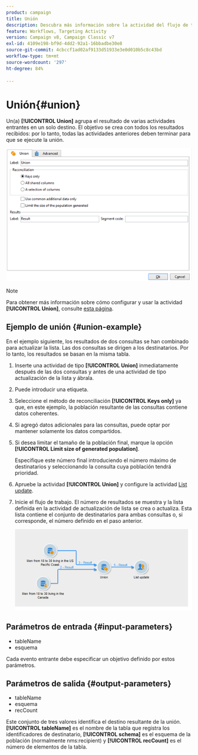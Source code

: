 ```yaml
---
product: campaign
title: Unión
description: Descubra más información sobre la actividad del flujo de trabajo Unión
feature: Workflows, Targeting Activity
version: Campaign v8, Campaign Classic v7
exl-id: 4109e198-bf9d-4dd2-92a1-16bbadbe30e8
source-git-commit: 4cbccf1ad02af9133d51933e3e0d010b5c8c43bd
workflow-type: tm+mt
source-wordcount: '297'
ht-degree: 84%

---
```


# Unión{#union}

Un(a) **[!UICONTROL Union]** agrupa el resultado de varias actividades entrantes en un solo destino. El objetivo se crea con todos los resultados recibidos: por lo tanto, todas las actividades anteriores deben terminar para que se ejecute la unión.

![](assets/s_user_segmentation_union.png)

>[!NOTE]
>
>Para obtener más información sobre cómo configurar y usar la actividad **[!UICONTROL Union]**, consulte [esta página](targeting-workflows.md#combining-several-targets--union-).

## Ejemplo de unión {#union-example}

En el ejemplo siguiente, los resultados de dos consultas se han combinado para actualizar la lista. Las dos consultas se dirigen a los destinatarios. Por lo tanto, los resultados se basan en la misma tabla.

1. Inserte una actividad de tipo **[!UICONTROL Union]** inmediatamente después de las dos consultas y antes de una actividad de tipo actualización de la lista y ábrala.
1. Puede introducir una etiqueta.
1. Seleccione el método de reconciliación **[!UICONTROL Keys only]** ya que, en este ejemplo, la población resultante de las consultas contiene datos coherentes.
1. Si agregó datos adicionales para las consultas, puede optar por mantener solamente los datos compartidos.
1. Si desea limitar el tamaño de la población final, marque la opción **[!UICONTROL Limit size of generated population]**.

   Especifique este número final introduciendo el número máximo de destinatarios y seleccionando la consulta cuya población tendrá prioridad.

1. Apruebe la actividad **[!UICONTROL Union]** y configure la actividad [List update](list-update.md).
1. Inicie el flujo de trabajo. El número de resultados se muestra y la lista definida en la actividad de actualización de lista se crea o actualiza. Esta lista contiene el conjunto de destinatarios para ambas consultas o, si corresponde, el número definido en el paso anterior.

   ![](assets/union_example.png)

## Parámetros de entrada {#input-parameters}

* tableName
* esquema

Cada evento entrante debe especificar un objetivo definido por estos parámetros.

## Parámetros de salida {#output-parameters}

* tableName
* esquema
* recCount

Este conjunto de tres valores identifica el destino resultante de la unión. **[!UICONTROL tableName]** es el nombre de la tabla que registra los identificadores de destinatario, **[!UICONTROL schema]** es el esquema de la población (normalmente nms:recipient) y **[!UICONTROL recCount]** es el número de elementos de la tabla.
